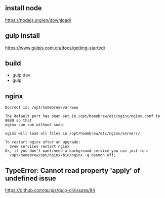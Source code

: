 install node
---
https://nodejs.org/en/download/

gulp install
---
https://www.gulpjs.com.cn/docs/getting-started/


build
---
- gulp dev
- gulp



nginx
---
```aidl
Docroot is: /opt/homebrew/var/www

The default port has been set in /opt/homebrew/etc/nginx/nginx.conf to 8080 so that
nginx can run without sudo.

nginx will load all files in /opt/homebrew/etc/nginx/servers/.

To restart nginx after an upgrade:
  brew services restart nginx
Or, if you don't want/need a background service you can just run:
  /opt/homebrew/opt/nginx/bin/nginx -g daemon off;
```

TypeError: Cannot read property 'apply' of undefined issue
---
https://github.com/gulpjs/gulp-cli/issues/84
